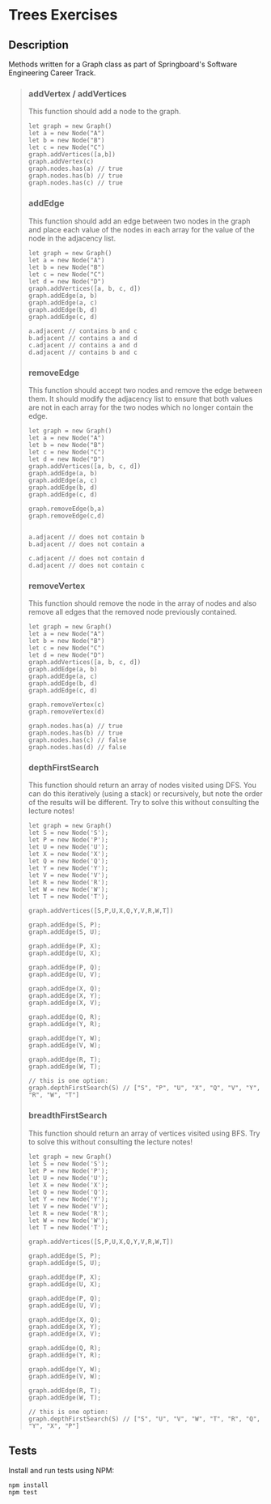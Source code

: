 # Trees Exercises

## Description

Methods written for a Graph class as part of Springboard's Software Engineering Career Track.

> ### addVertex / addVertices
>
> This function should add a node to the graph.
>
> ```
> let graph = new Graph()
> let a = new Node("A")
> let b = new Node("B")
> let c = new Node("C")
> graph.addVertices([a,b])
> graph.addVertex(c)
> graph.nodes.has(a) // true
> graph.nodes.has(b) // true
> graph.nodes.has(c) // true
> ```
>
> ### addEdge
>
> This function should add an edge between two nodes in the graph and place each value of the nodes in each array for the value of the node in the adjacency list.
>
> ```
> let graph = new Graph()
> let a = new Node("A")
> let b = new Node("B")
> let c = new Node("C")
> let d = new Node("D")
> graph.addVertices([a, b, c, d])
> graph.addEdge(a, b)
> graph.addEdge(a, c)
> graph.addEdge(b, d)
> graph.addEdge(c, d)
>
> a.adjacent // contains b and c
> b.adjacent // contains a and d
> c.adjacent // contains a and d
> d.adjacent // contains b and c
> ```
>
> ### removeEdge
>
> This function should accept two nodes and remove the edge between them. It should modify the adjacency list to ensure that both values are not in each array for the two nodes which no longer contain the edge.
>
> ```
> let graph = new Graph()
> let a = new Node("A")
> let b = new Node("B")
> let c = new Node("C")
> let d = new Node("D")
> graph.addVertices([a, b, c, d])
> graph.addEdge(a, b)
> graph.addEdge(a, c)
> graph.addEdge(b, d)
> graph.addEdge(c, d)
>
> graph.removeEdge(b,a)
> graph.removeEdge(c,d)
>
>
> a.adjacent // does not contain b
> b.adjacent // does not contain a
>
> c.adjacent // does not contain d
> d.adjacent // does not contain c
> ```
>
> ### removeVertex
>
> This function should remove the node in the array of nodes and also remove all edges that the removed node previously contained.
>
> ```
> let graph = new Graph()
> let a = new Node("A")
> let b = new Node("B")
> let c = new Node("C")
> let d = new Node("D")
> graph.addVertices([a, b, c, d])
> graph.addEdge(a, b)
> graph.addEdge(a, c)
> graph.addEdge(b, d)
> graph.addEdge(c, d)
>
> graph.removeVertex(c)
> graph.removeVertex(d)
>
> graph.nodes.has(a) // true
> graph.nodes.has(b) // true
> graph.nodes.has(c) // false
> graph.nodes.has(d) // false
> ```
>
> ### depthFirstSearch
>
> This function should return an array of nodes visited using DFS. You can do this iteratively (using a stack) or recursively, but note the order of the results will be different. Try to solve this without consulting the lecture notes!
>
> ```
> let graph = new Graph()
> let S = new Node('S');
> let P = new Node('P');
> let U = new Node('U');
> let X = new Node('X');
> let Q = new Node('Q');
> let Y = new Node('Y');
> let V = new Node('V');
> let R = new Node('R');
> let W = new Node('W');
> let T = new Node('T');
>
> graph.addVertices([S,P,U,X,Q,Y,V,R,W,T])
>
> graph.addEdge(S, P);
> graph.addEdge(S, U);
>
> graph.addEdge(P, X);
> graph.addEdge(U, X);
>
> graph.addEdge(P, Q);
> graph.addEdge(U, V);
>
> graph.addEdge(X, Q);
> graph.addEdge(X, Y);
> graph.addEdge(X, V);
>
> graph.addEdge(Q, R);
> graph.addEdge(Y, R);
>
> graph.addEdge(Y, W);
> graph.addEdge(V, W);
>
> graph.addEdge(R, T);
> graph.addEdge(W, T);
>
> // this is one option:
> graph.depthFirstSearch(S) // ["S", "P", "U", "X", "Q", "V", "Y", "R", "W", "T"]
> ```
>
> ### breadthFirstSearch
>
> This function should return an array of vertices visited using BFS. Try to solve this without consulting the lecture notes!
>
> ```
> let graph = new Graph()
> let S = new Node('S');
> let P = new Node('P');
> let U = new Node('U');
> let X = new Node('X');
> let Q = new Node('Q');
> let Y = new Node('Y');
> let V = new Node('V');
> let R = new Node('R');
> let W = new Node('W');
> let T = new Node('T');
>
> graph.addVertices([S,P,U,X,Q,Y,V,R,W,T])
>
> graph.addEdge(S, P);
> graph.addEdge(S, U);
>
> graph.addEdge(P, X);
> graph.addEdge(U, X);
>
> graph.addEdge(P, Q);
> graph.addEdge(U, V);
>
> graph.addEdge(X, Q);
> graph.addEdge(X, Y);
> graph.addEdge(X, V);
>
> graph.addEdge(Q, R);
> graph.addEdge(Y, R);
>
> graph.addEdge(Y, W);
> graph.addEdge(V, W);
>
> graph.addEdge(R, T);
> graph.addEdge(W, T);
>
> // this is one option:
> graph.depthFirstSearch(S) // ["S", "U", "V", "W", "T", "R", "Q", "Y", "X", "P"]
> ```

## Tests

Install and run tests using NPM:

```
npm install
npm test
```
